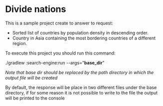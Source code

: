 # Divide nations #


This is a sample project create to answer to request:
- Sorted list of countries by population density in descending order.
- Country in Asia containing the most bordering countries of a different region.

To execute this project you should run this command:

./gradlew  :search-engine:run --args="**base_dir**"

_Note that base dir should be replaced by the path directory in which the output file will be created_

By default, the response will be place in two different files under the base directory, if for some reason it is not possible 
to write to the file the output will be printed to the console


